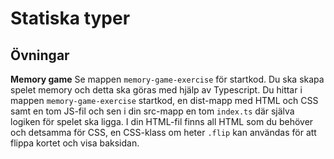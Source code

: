 # Statiska typer

## Övningar

**Memory game** 
Se mappen `memory-game-exercise` för startkod. Du ska skapa spelet memory och detta ska göras med hjälp av Typescript. Du hittar i mappen `memory-game-exercise` startkod, en dist-mapp med HTML och CSS samt en tom JS-fil och sen i din src-mapp en tom `index.ts` där själva logiken för spelet ska ligga. I din HTML-fil finns all HTML som du behöver och detsamma för CSS, en CSS-klass om heter `.flip` kan användas för att flippa kortet och visa baksidan.
